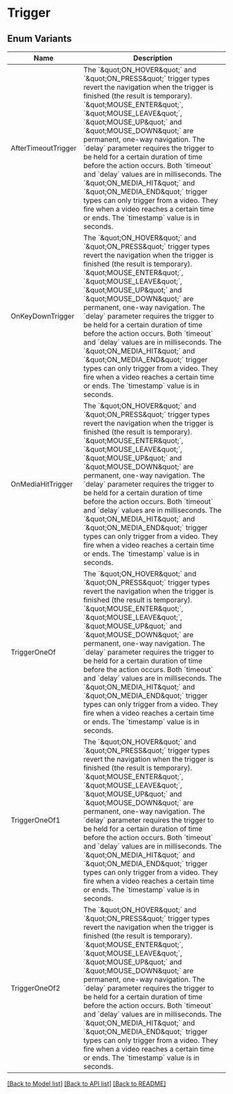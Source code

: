 # Trigger

## Enum Variants

| Name | Description |
|---- | -----|
| AfterTimeoutTrigger | The &#x60;\&quot;ON_HOVER\&quot;&#x60; and &#x60;\&quot;ON_PRESS\&quot;&#x60; trigger types revert the navigation when the trigger is finished (the result is temporary).  &#x60;\&quot;MOUSE_ENTER\&quot;&#x60;, &#x60;\&quot;MOUSE_LEAVE\&quot;&#x60;, &#x60;\&quot;MOUSE_UP\&quot;&#x60; and &#x60;\&quot;MOUSE_DOWN\&quot;&#x60; are permanent, one-way navigation. The &#x60;delay&#x60; parameter requires the trigger to be held for a certain duration of time before the action occurs. Both &#x60;timeout&#x60; and &#x60;delay&#x60; values are in milliseconds. The &#x60;\&quot;ON_MEDIA_HIT\&quot;&#x60; and &#x60;\&quot;ON_MEDIA_END\&quot;&#x60; trigger types can only trigger from a video.  They fire when a video reaches a certain time or ends. The &#x60;timestamp&#x60; value is in seconds. |
| OnKeyDownTrigger | The &#x60;\&quot;ON_HOVER\&quot;&#x60; and &#x60;\&quot;ON_PRESS\&quot;&#x60; trigger types revert the navigation when the trigger is finished (the result is temporary).  &#x60;\&quot;MOUSE_ENTER\&quot;&#x60;, &#x60;\&quot;MOUSE_LEAVE\&quot;&#x60;, &#x60;\&quot;MOUSE_UP\&quot;&#x60; and &#x60;\&quot;MOUSE_DOWN\&quot;&#x60; are permanent, one-way navigation. The &#x60;delay&#x60; parameter requires the trigger to be held for a certain duration of time before the action occurs. Both &#x60;timeout&#x60; and &#x60;delay&#x60; values are in milliseconds. The &#x60;\&quot;ON_MEDIA_HIT\&quot;&#x60; and &#x60;\&quot;ON_MEDIA_END\&quot;&#x60; trigger types can only trigger from a video.  They fire when a video reaches a certain time or ends. The &#x60;timestamp&#x60; value is in seconds. |
| OnMediaHitTrigger | The &#x60;\&quot;ON_HOVER\&quot;&#x60; and &#x60;\&quot;ON_PRESS\&quot;&#x60; trigger types revert the navigation when the trigger is finished (the result is temporary).  &#x60;\&quot;MOUSE_ENTER\&quot;&#x60;, &#x60;\&quot;MOUSE_LEAVE\&quot;&#x60;, &#x60;\&quot;MOUSE_UP\&quot;&#x60; and &#x60;\&quot;MOUSE_DOWN\&quot;&#x60; are permanent, one-way navigation. The &#x60;delay&#x60; parameter requires the trigger to be held for a certain duration of time before the action occurs. Both &#x60;timeout&#x60; and &#x60;delay&#x60; values are in milliseconds. The &#x60;\&quot;ON_MEDIA_HIT\&quot;&#x60; and &#x60;\&quot;ON_MEDIA_END\&quot;&#x60; trigger types can only trigger from a video.  They fire when a video reaches a certain time or ends. The &#x60;timestamp&#x60; value is in seconds. |
| TriggerOneOf | The &#x60;\&quot;ON_HOVER\&quot;&#x60; and &#x60;\&quot;ON_PRESS\&quot;&#x60; trigger types revert the navigation when the trigger is finished (the result is temporary).  &#x60;\&quot;MOUSE_ENTER\&quot;&#x60;, &#x60;\&quot;MOUSE_LEAVE\&quot;&#x60;, &#x60;\&quot;MOUSE_UP\&quot;&#x60; and &#x60;\&quot;MOUSE_DOWN\&quot;&#x60; are permanent, one-way navigation. The &#x60;delay&#x60; parameter requires the trigger to be held for a certain duration of time before the action occurs. Both &#x60;timeout&#x60; and &#x60;delay&#x60; values are in milliseconds. The &#x60;\&quot;ON_MEDIA_HIT\&quot;&#x60; and &#x60;\&quot;ON_MEDIA_END\&quot;&#x60; trigger types can only trigger from a video.  They fire when a video reaches a certain time or ends. The &#x60;timestamp&#x60; value is in seconds. |
| TriggerOneOf1 | The &#x60;\&quot;ON_HOVER\&quot;&#x60; and &#x60;\&quot;ON_PRESS\&quot;&#x60; trigger types revert the navigation when the trigger is finished (the result is temporary).  &#x60;\&quot;MOUSE_ENTER\&quot;&#x60;, &#x60;\&quot;MOUSE_LEAVE\&quot;&#x60;, &#x60;\&quot;MOUSE_UP\&quot;&#x60; and &#x60;\&quot;MOUSE_DOWN\&quot;&#x60; are permanent, one-way navigation. The &#x60;delay&#x60; parameter requires the trigger to be held for a certain duration of time before the action occurs. Both &#x60;timeout&#x60; and &#x60;delay&#x60; values are in milliseconds. The &#x60;\&quot;ON_MEDIA_HIT\&quot;&#x60; and &#x60;\&quot;ON_MEDIA_END\&quot;&#x60; trigger types can only trigger from a video.  They fire when a video reaches a certain time or ends. The &#x60;timestamp&#x60; value is in seconds. |
| TriggerOneOf2 | The &#x60;\&quot;ON_HOVER\&quot;&#x60; and &#x60;\&quot;ON_PRESS\&quot;&#x60; trigger types revert the navigation when the trigger is finished (the result is temporary).  &#x60;\&quot;MOUSE_ENTER\&quot;&#x60;, &#x60;\&quot;MOUSE_LEAVE\&quot;&#x60;, &#x60;\&quot;MOUSE_UP\&quot;&#x60; and &#x60;\&quot;MOUSE_DOWN\&quot;&#x60; are permanent, one-way navigation. The &#x60;delay&#x60; parameter requires the trigger to be held for a certain duration of time before the action occurs. Both &#x60;timeout&#x60; and &#x60;delay&#x60; values are in milliseconds. The &#x60;\&quot;ON_MEDIA_HIT\&quot;&#x60; and &#x60;\&quot;ON_MEDIA_END\&quot;&#x60; trigger types can only trigger from a video.  They fire when a video reaches a certain time or ends. The &#x60;timestamp&#x60; value is in seconds. |

[[Back to Model list]](../README.md#documentation-for-models) [[Back to API list]](../README.md#documentation-for-api-endpoints) [[Back to README]](../README.md)



